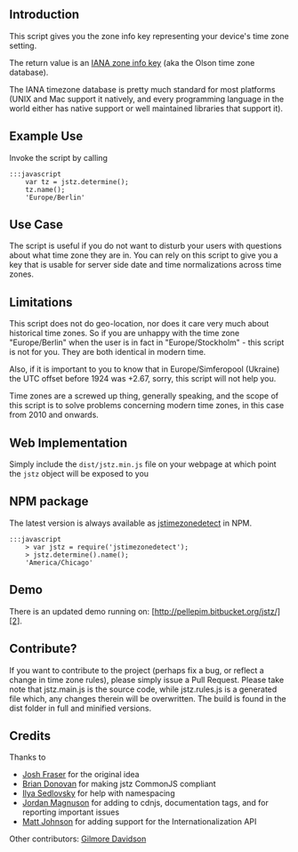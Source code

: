 ## Introduction

This script gives you the zone info key representing your device's time zone setting.

The return value is an [IANA zone info key][1] (aka the Olson time zone database).

The IANA timezone database is pretty much standard for most platforms (UNIX and
  Mac support it natively, and every programming language in the world either
  has native support or well maintained libraries that support it).

## Example Use

Invoke the script by calling

    :::javascript
        var tz = jstz.determine();
        tz.name();
        'Europe/Berlin'

## Use Case

The script is useful if you do not want to disturb your users with questions
about what time zone they are in. You can rely on this script to give you a
key that is usable for server side date and time normalizations across
time zones.

## Limitations

This script does not do geo-location, nor does it care very much about
historical time zones. So if you are unhappy with the time zone "Europe/Berlin"
when the user is in fact in "Europe/Stockholm" - this script is not for you.
They are both identical in modern time.

Also, if it is important to you to know that in Europe/Simferopool (Ukraine)
the UTC offset before 1924 was +2.67, sorry, this script will not help you.

Time zones are a screwed up thing, generally speaking, and the scope of this
script is to solve problems concerning modern time zones, in this case from
2010 and onwards.

## Web Implementation

Simply include the `dist/jstz.min.js` file on your webpage at which point
the `jstz` object will be exposed to you

## NPM package

The latest version is always available as [jstimezonedetect][4] in NPM.

    :::javascript
        > var jstz = require('jstimezonedetect');
        > jstz.determine().name();
        'America/Chicago'

## Demo

There is an updated demo running on: [http://pellepim.bitbucket.org/jstz/][2].

## Contribute?

If you want to contribute to the project (perhaps fix a bug, or reflect a
  change in time zone rules), please simply issue a Pull Request. Please take
  note that jstz.main.js is the source code, while jstz.rules.js is a generated
  file which, any changes therein will be overwritten. The build is found in the
  dist folder in full and minified versions.

## Credits

Thanks to

  - [Josh Fraser][5] for the original idea
  - [Brian Donovan][6] for making jstz CommonJS compliant
  - [Ilya Sedlovsky][7] for help with namespacing
  - [Jordan Magnuson][9] for adding to cdnjs, documentation tags, and for reporting important issues
  - [Matt Johnson][11] for adding support for the Internationalization API

Other contributors:
[Gilmore Davidson][8]

[1]: http://www.iana.org/time-zones
[2]: http://pellepim.bitbucket.org/jstz/
[3]: https://bitbucket.org/pellepim/jstimezonedetect/src
[4]: https://www.npmjs.com/package/jstimezonedetect
[5]: http://www.onlineaspect.com/about/
[6]: https://bitbucket.org/eventualbuddha
[7]: https://bitbucket.org/purebill
[8]: https://bitbucket.org/gdavidson
[9]: https://github.com/JordanMagnuson
[10]: http://cdnjs.com
[11]: https://bitbucket.org/mj1856
